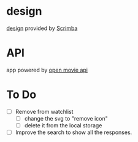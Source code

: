 # design
[design](https://www.figma.com/file/jhFRdFIdHpRxsDznNXtpXw/Movie-Watchlist) provided by [Scrimba](https://scrimba.com/learn/frontend/solo-project-movie-watchlist-co0a24985872b20458f37bc22)

# API
app powered by [open movie api](https://www.omdbapi.com/)

# To Do
- [ ] Remove from watchlist
  - [ ] change the svg to "remove icon"
  - [ ] delete it from the local storage
- [ ] Improve the search to show all the responses.